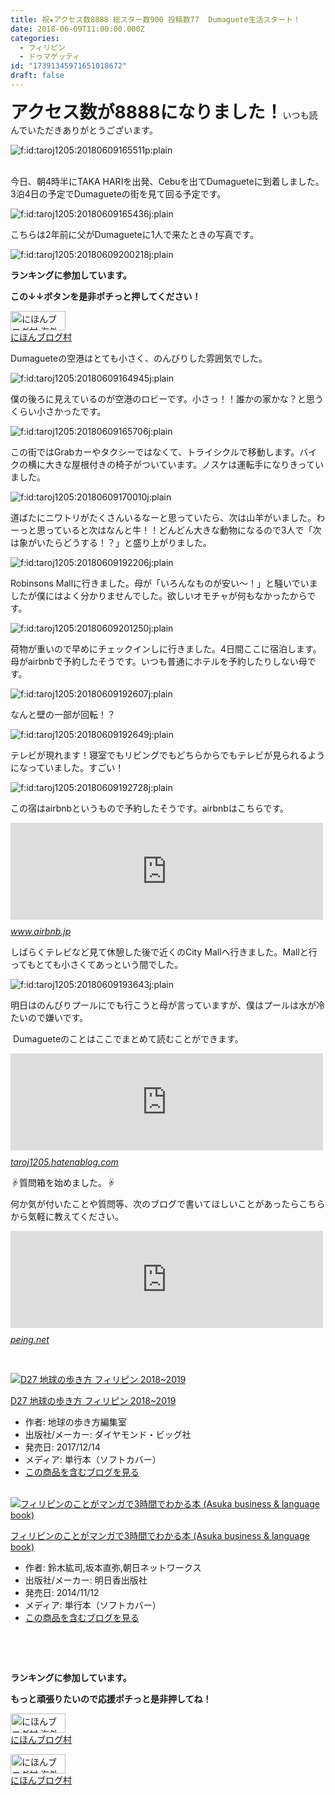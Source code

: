 ```yaml
---
title: 祝★アクセス数8888 総スター数900 投稿数77  Dumaguete生活スタート！
date: 2018-06-09T11:00:00.000Z
categories:
  - フィリピン
  - ドゥマゲッティ
id: "17391345971651018672"
draft: false
---
```

<p><span style="font-size: 200%;"><strong>アクセス数が8888になりました！</strong></span>いつも読んでいただきありがとうございます。</p>
<p><img class="hatena-fotolife" title="f:id:taroj1205:20180609165511p:plain" src="https://cdn-ak.f.st-hatena.com/images/fotolife/t/taroj1205/20180609/20180609165511.png" alt="f:id:taroj1205:20180609165511p:plain" /></p>
<p><br />今日、朝4時半にTAKA HARIを出発、Cebuを出てDumagueteに到着しました。3泊4日の予定でDumagueteの街を見て回る予定です。</p>
<p><img class="hatena-fotolife" title="f:id:taroj1205:20180609165436j:plain" src="https://cdn-ak.f.st-hatena.com/images/fotolife/t/taroj1205/20180609/20180609165436.jpg" alt="f:id:taroj1205:20180609165436j:plain" /></p>
<p>こちらは2年前に父がDumagueteに1人で来たときの写真です。</p>
<p><img class="hatena-fotolife" title="f:id:taroj1205:20180609200218j:plain" src="https://cdn-ak.f.st-hatena.com/images/fotolife/t/taroj1205/20180609/20180609200218.jpg" alt="f:id:taroj1205:20180609200218j:plain" /></p>
<p><strong>ランキングに参加しています。</strong></p>
<p><strong>この↓↓ボタンを是非ポチっと押してください！</strong></p>
<p><a href="//overseas.blogmura.com/cebu/ranking.html"><img src="//overseas.blogmura.com/cebu/img/cebu88_31.gif" alt="にほんブログ村 海外生活ブログ セブ島情報へ" width="88" height="31" border="0" /></a><br /><a href="//overseas.blogmura.com/cebu/ranking.html">にほんブログ村</a></p>
<p>Dumagueteの空港はとても小さく、のんびりした雰囲気でした。</p>
<p><img class="hatena-fotolife" title="f:id:taroj1205:20180609164945j:plain" src="https://cdn-ak.f.st-hatena.com/images/fotolife/t/taroj1205/20180609/20180609164945.jpg" alt="f:id:taroj1205:20180609164945j:plain" /></p>
<p>僕の後ろに見えているのが空港のロビーです。小さっ！！誰かの家かな？と思うくらい小さかったです。</p>
<p><img class="hatena-fotolife" title="f:id:taroj1205:20180609165706j:plain" src="https://cdn-ak.f.st-hatena.com/images/fotolife/t/taroj1205/20180609/20180609165706.jpg" alt="f:id:taroj1205:20180609165706j:plain" /></p>
<p>この街ではGrabカーやタクシーではなくて、トライシクルで移動します。バイクの横に大きな屋根付きの椅子がついています。ノスケは運転手になりきっていました。</p>
<p><img class="hatena-fotolife" title="f:id:taroj1205:20180609170010j:plain" src="https://cdn-ak.f.st-hatena.com/images/fotolife/t/taroj1205/20180609/20180609170010.jpg" alt="f:id:taroj1205:20180609170010j:plain" /></p>
<p>道ばたにニワトリがたくさんいるなーと思っていたら、次は山羊がいました。わーっと思っていると次はなんと牛！！どんどん大きな動物になるので3人で「次は象がいたらどうする！？」と盛り上がりました。</p>
<p><img class="hatena-fotolife" title="f:id:taroj1205:20180609192206j:plain" src="https://cdn-ak.f.st-hatena.com/images/fotolife/t/taroj1205/20180609/20180609192206.jpg" alt="f:id:taroj1205:20180609192206j:plain" /></p>
<p>Robinsons Mallに行きました。母が「いろんなものが安い〜！」と騒いでいましたが僕にはよく分かりませんでした。欲しいオモチャが何もなかったからです。</p>
<p><img class="hatena-fotolife" title="f:id:taroj1205:20180609201250j:plain" src="https://cdn-ak.f.st-hatena.com/images/fotolife/t/taroj1205/20180609/20180609201250.jpg" alt="f:id:taroj1205:20180609201250j:plain" /></p>
<p>荷物が重いので早めにチェックインしに行きました。4日間ここに宿泊します。母がairbnbで予約したそうです。いつも普通にホテルを予約したりしない母です。</p>
<p><img class="hatena-fotolife" title="f:id:taroj1205:20180609192607j:plain" src="https://cdn-ak.f.st-hatena.com/images/fotolife/t/taroj1205/20180609/20180609192607.jpg" alt="f:id:taroj1205:20180609192607j:plain" /></p>
<p>なんと壁の一部が回転！？</p>
<p><img class="hatena-fotolife" title="f:id:taroj1205:20180609192649j:plain" src="https://cdn-ak.f.st-hatena.com/images/fotolife/t/taroj1205/20180609/20180609192649.jpg" alt="f:id:taroj1205:20180609192649j:plain" /></p>
<p>テレビが現れます！寝室でもリビングでもどちらからでもテレビが見られるようになっていました。すごい！</p>
<p><img class="hatena-fotolife" title="f:id:taroj1205:20180609192728j:plain" src="https://cdn-ak.f.st-hatena.com/images/fotolife/t/taroj1205/20180609/20180609192728.jpg" alt="f:id:taroj1205:20180609192728j:plain" /></p>
<p>この宿はairbnbというもので予約したそうです。airbnbはこちらです。</p>
<p><iframe class="embed-card embed-webcard" style="display: block; width: 100%; height: 155px; max-width: 500px; margin: 10px 0px;" title="初回旅行が¥ 3,700OFFになるチャンス！" src="https://hatenablog-parts.com/embed?url=https%3A%2F%2Fwww.airbnb.jp%2Fc%2Ftjokagi" frameborder="0" scrolling="no"></iframe><cite class="hatena-citation"><a href="https://www.airbnb.jp/c/tjokagi">www.airbnb.jp</a></cite></p>
<p>しばらくテレビなど見て休憩した後で近くのCity Mallへ行きました。Mallと行ってもとても小さくてあっという間でした。</p>
<p><img class="hatena-fotolife" title="f:id:taroj1205:20180609193643j:plain" src="https://cdn-ak.f.st-hatena.com/images/fotolife/t/taroj1205/20180609/20180609193643.jpg" alt="f:id:taroj1205:20180609193643j:plain" /></p>
<p>明日はのんびりプールにでも行こうと母が言っていますが、僕はプールは水が冷たいので嫌いです。</p>
<p> Dumagueteのことはここでまとめて読むことができます。</p>
<p><iframe class="embed-card embed-webcard" style="display: block; width: 100%; height: 155px; max-width: 500px; margin: 10px 0px;" title="フィリピン-ドゥマゲッティ カテゴリーの記事一覧 - 【日刊】12歳で中学生の僕のフィリピン・セブ島における語学留学日記" src="https://hatenablog-parts.com/embed?url=https%3A%2F%2Ftaroj1205.hatenablog.com%2Farchive%2Fcategory%2F%25E3%2583%2595%25E3%2582%25A3%25E3%2583%25AA%25E3%2583%2594%25E3%2583%25B3-%25E3%2583%2589%25E3%2582%25A5%25E3%2583%259E%25E3%2582%25B2%25E3%2583%2583%25E3%2583%2586%25E3%2582%25A3" frameborder="0" scrolling="no"></iframe><cite class="hatena-citation"><a href="https://taroj1205.hatenablog.com/archive/category/%E3%83%95%E3%82%A3%E3%83%AA%E3%83%94%E3%83%B3-%E3%83%89%E3%82%A5%E3%83%9E%E3%82%B2%E3%83%83%E3%83%86%E3%82%A3">taroj1205.hatenablog.com</a></cite></p>
<p>☟質問箱を始めました。☟</p>
<p>何か気が付いたことや質問等、次のブログで書いてほしいことがあったらこちらから気軽に教えてください。</p>
<p><iframe class="embed-card embed-webcard" style="display: block; width: 100%; height: 155px; max-width: 500px; margin: 10px 0px;" title="太朗の質問箱です" src="https://hatenablog-parts.com/embed?url=https%3A%2F%2Fpeing.net%2Fja%2Ftaroj1205" frameborder="0" scrolling="no"></iframe><cite class="hatena-citation"><a href="https://peing.net/ja/taroj1205">peing.net</a></cite></p>
<div class="freezed">
<p> </p>
<div class="hatena-asin-detail"><a href="http://www.amazon.co.jp/exec/obidos/ASIN/4478821348/taroj1205-hatena-22/"><img class="hatena-asin-detail-image" title="D27 地球の歩き方 フィリピン 2018~2019" src="https://images-fe.ssl-images-amazon.com/images/I/51qD7Qa2ACL._SL160_.jpg" alt="D27 地球の歩き方 フィリピン 2018~2019" /></a>
<div class="hatena-asin-detail-info">
<p class="hatena-asin-detail-title"><a href="http://www.amazon.co.jp/exec/obidos/ASIN/4478821348/taroj1205-hatena-22/">D27 地球の歩き方 フィリピン 2018~2019</a></p>
<ul>
<li><span class="hatena-asin-detail-label">作者:</span> 地球の歩き方編集室</li>
<li><span class="hatena-asin-detail-label">出版社/メーカー:</span> ダイヤモンド・ビッグ社</li>
<li><span class="hatena-asin-detail-label">発売日:</span> 2017/12/14</li>
<li><span class="hatena-asin-detail-label">メディア:</span> 単行本（ソフトカバー）</li>
<li><a href="http://d.hatena.ne.jp/asin/4478821348/taroj1205-hatena-22" target="_blank">この商品を含むブログを見る</a></li>
</ul>
</div>
<div class="hatena-asin-detail-foot"> </div>
</div>
<div class="hatena-asin-detail"><a href="http://www.amazon.co.jp/exec/obidos/ASIN/4756917216/taroj1205-hatena-22/"><img class="hatena-asin-detail-image" title="フィリピンのことがマンガで3時間でわかる本 (Asuka business &amp; language book)" src="https://images-fe.ssl-images-amazon.com/images/I/61VVbeiwVAL._SL160_.jpg" alt="フィリピンのことがマンガで3時間でわかる本 (Asuka business &amp; language book)" /></a>
<div class="hatena-asin-detail-info">
<p class="hatena-asin-detail-title"><a href="http://www.amazon.co.jp/exec/obidos/ASIN/4756917216/taroj1205-hatena-22/">フィリピンのことがマンガで3時間でわかる本 (Asuka business &amp; language book)</a></p>
<ul>
<li><span class="hatena-asin-detail-label">作者:</span> 鈴木紘司,坂本直弥,朝日ネットワークス</li>
<li><span class="hatena-asin-detail-label">出版社/メーカー:</span> 明日香出版社</li>
<li><span class="hatena-asin-detail-label">発売日:</span> 2014/11/12</li>
<li><span class="hatena-asin-detail-label">メディア:</span> 単行本（ソフトカバー）</li>
<li><a href="http://d.hatena.ne.jp/asin/4756917216/taroj1205-hatena-22" target="_blank">この商品を含むブログを見る</a></li>
</ul>
</div>
<div class="hatena-asin-detail-foot"> </div>
</div>
</div>
<p> </p>
<p><strong>ランキングに参加しています。</strong></p>
<p><strong>もっと頑張りたいので応援ポチっと是非押してね！</strong></p>
<p><a href="//overseas.blogmura.com/studyabroad_parent/ranking.html"><img src="//overseas.blogmura.com/studyabroad_parent/img/studyabroad_parent88_31.gif" alt="にほんブログ村 海外生活ブログ 親子留学・ジュニア留学へ" width="88" height="31" border="0" /></a><br /><a href="//overseas.blogmura.com/studyabroad_parent/ranking.html">にほんブログ村</a></p>
<p><a href="//overseas.blogmura.com/cebu/ranking.html"><img src="//overseas.blogmura.com/cebu/img/cebu88_31.gif" alt="にほんブログ村 海外生活ブログ セブ島情報へ" width="88" height="31" border="0" /></a><br /><a href="//overseas.blogmura.com/cebu/ranking.html">にほんブログ村</a></p>
